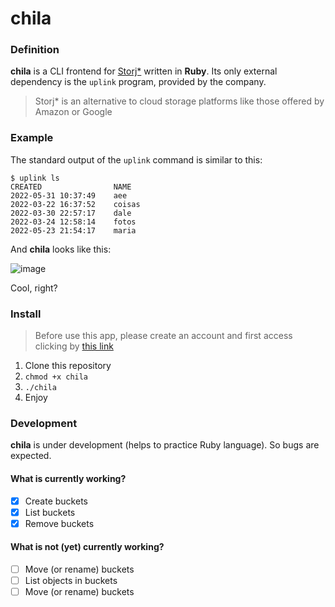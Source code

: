 # chila

### Definition
**chila** is a CLI frontend for [Storj*](https://www.storj.io/) written in **Ruby**. Its only external dependency is the `uplink` program, provided by the company.

> Storj* is an alternative to cloud storage platforms like those offered by Amazon or Google

### Example
The standard output of the `uplink` command is similar to this:
```
$ uplink ls
CREATED                NAME
2022-05-31 10:37:49    aee
2022-03-22 16:37:52    coisas
2022-03-30 22:57:17    dale
2022-03-24 12:58:14    fotos
2022-05-23 21:54:17    maria
```

And **chila** looks like this:

![image](https://user-images.githubusercontent.com/98054462/177184806-a6855062-625c-481d-a626-7b7a152c2be1.png)

Cool, right?

### Install
> Before use this app, please create an account and first access clicking by [this link](https://www.storj.io/)

1. Clone this repository
2. `chmod +x chila`
3. `./chila`
4. Enjoy

### Development
**chila** is under development (helps to practice Ruby language). So bugs are expected.

#### What is currently working?
- [x] Create buckets
- [x] List buckets
- [x] Remove buckets
#### What is not (yet) currently working?
- [ ] Move (or rename) buckets
- [ ] List objects in buckets
- [ ] Move (or rename) buckets
